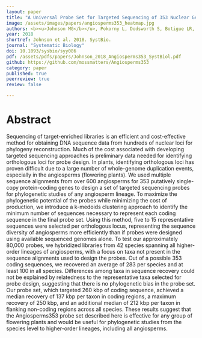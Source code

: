 ```yaml
---
layout: paper
title: "A Universal Probe Set for Targeted Sequencing of 353 Nuclear Genes from Any Flowering Plant Designed Using k-medoids Clustering"
image: /assets/images/papers/angiosperms353_heatmap.jpg
authors: <b><u>Johnson MG</b></u>, Pokorny L, Dodsworth S, Botigue LR, Cowan RS, Devault A, Eiserhardt WL, Epitawalage N, Forest F, Kim JT, Leebens-Mack JH, Leitch IJ, Maurin O, Soltis DE, Soltis PS, Wong GK, Baker WJ, and Wickett NJ.
year: 2018
shortref: Johnson et al. 2018. SystBio.
journal: "Systematic Biology"
doi: 10.1093/sysbio/syy086
pdf: /assets/pdfs/papers/Johnson_2018_Angiosperms353_SystBiol.pdf
github: https://github.com/mossmatters/Angiosperms353
category: paper
published: true
peerreview: true
review: false

---
```


# Abstract


Sequencing of target-enriched libraries is an efficient and cost-effective method for obtaining DNA sequence data from hundreds of nuclear loci for phylogeny reconstruction. Much of the cost associated with developing targeted sequencing approaches is preliminary data needed for identifying orthologous loci for probe design. In plants, identifying orthologous loci has proven difficult due to a large number of whole-genome duplication events, especially in the angiosperms (flowering plants). We used multiple sequence alignments from over 600 angiosperms for 353 putatively single-copy protein-coding genes to design a set of targeted sequencing probes for phylogenetic studies of any angiosperm lineage. To maximize the phylogenetic potential of the probes while minimizing the cost of production, we introduce a k-medoids clustering approach to identify the minimum number of sequences necessary to represent each coding sequence in the final probe set. Using this method, five to 15 representative sequences were selected per orthologous locus, representing the sequence diversity of angiosperms more efficiently than if probes were designed using available sequenced genomes alone. To test our approximately 80,000 probes, we hybridized libraries from 42 species spanning all higher-order lineages of angiosperms, with a focus on taxa not present in the sequence alignments used to design the probes. Out of a possible 353 coding sequences, we recovered an average of 283 per species and at least 100 in all species. Differences among taxa in sequence recovery could not be explained by relatedness to the representative taxa selected for probe design, suggesting that there is no phylogenetic bias in the probe set. Our probe set, which targeted 260 kbp of coding sequence, achieved a median recovery of 137 kbp per taxon in coding regions, a maximum recovery of 250 kbp, and an additional median of 212 kbp per taxon in flanking non-coding regions across all species. These results suggest that the Angiosperms353 probe set described here is effective for any group of flowering plants and would be useful for phylogenetic studies from the species level to higher-order lineages, including all angiosperms.

